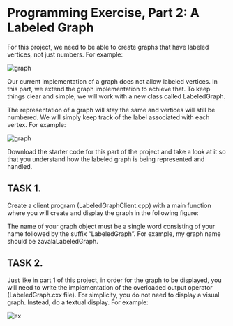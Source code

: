 # Programming Exercise, Part 2: A Labeled Graph
For this project, we need to be able to create graphs that have labeled vertices, not just
numbers. For example:

![graph](https://i.ibb.co/6gfXVCg/Capture.png)

Our current implementation of a graph does not allow labeled vertices. In this part, we
extend the graph implementation to achieve that. To keep things clear and simple, we will
work with a new class called LabeledGraph.

The representation of a graph will stay the same and vertices will still be numbered. We
will simply keep track of the label associated with each vertex. For example:

![graph](https://i.ibb.co/F79SMqj/Capture.png)

Download the starter code for this part of the project and take a look at it so that you
understand how the labeled graph is being represented and handled.

## TASK 1. 
Create a client program (LabeledGraphClient.cpp) with a main function where
you will create and display the graph in the following figure:

The name of your graph object must be a single word consisting of your name followed by
the suffix “LabeledGraph”. For example, my graph name should be zavalaLabeledGraph.

## TASK 2. 
Just like in part 1 of this project, in order for the graph to be displayed, you will
need to write the implementation of the overloaded output operator (LabeledGraph.cxx
file). For simplicity, you do not need to display a visual graph. Instead, do a textual display.
For example:

![ex](https://i.ibb.co/4YKTf6Y/Capture.png)
